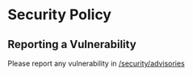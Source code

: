 # Security Policy

## Reporting a Vulnerability

Please report any vulnerability in [/security/advisories](https://github.com/Malix-Off/Template/security/policy/advisories)
